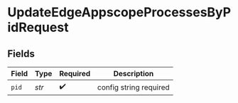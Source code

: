 # UpdateEdgeAppscopeProcessesByPidRequest


## Fields

| Field                  | Type                   | Required               | Description            |
| ---------------------- | ---------------------- | ---------------------- | ---------------------- |
| `pid`                  | *str*                  | :heavy_check_mark:     | config string required |